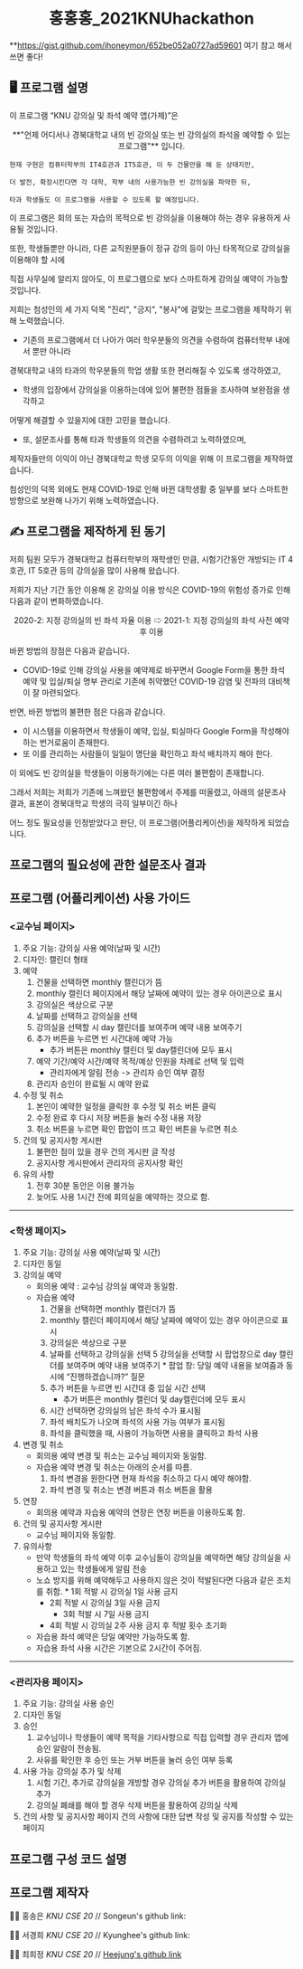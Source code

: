 <h1 align="center">홍홍홍_2021KNUhackathon</h1>


**https://gist.github.com/ihoneymon/652be052a0727ad59601 여기 참고 해서 쓰면 좋다!


## 🖥 프로그램 설명

이 프로그램 “KNU 강의실 및 좌석 예약 앱(가제)”은 

<center>**"언제 어디서나 경북대학교 내의 빈 강의실 또는 빈 강의실의 좌석을 예약할 수 있는 프로그램"** 입니다.</center> 

```
현재 구현은 컴퓨터학부의 IT4호관과 IT5호관, 이 두 건물만을 해 둔 상태지만, 

더 발전, 확장시킨다면 각 대학, 학부 내의 사용가능한 빈 강의실을 파악한 뒤, 

타과 학생들도 이 프로그램을 사용할 수 있도록 할 예정입니다. 
```
이 프로그램은 회의 또는 자습의 목적으로 빈 강의실을 이용해야 하는 경우 유용하게 사용될 것입니다. 

또한, 학생들뿐만 아니라, 다른 교직원분들이 정규 강의 등이 아닌 타목적으로 강의실을 이용해야 할 시에

직접 사무실에 알리지 않아도, 이 프로그램으로 보다 스마트하게 강의실 예약이 가능할 것입니다.

저희는 첨성인의 세 가지 덕목 "진리", "긍지", "봉사"에 걸맞는 프로그램을 제작하기 위해 노력했습니다.

* 기존의 프로그램에서 더 나아가 여러 학우분들의 의견을 수렴하여 컴퓨터학부 내에서 뿐만 아니라 

경북대학교 내의 타과의 학우분들의 학업 생활 또한 편리해질 수 있도록 생각하였고,

* 학생의 입장에서 강의실을 이용하는데에 있어 불편한 점들을 조사하여 보완점을 생각하고 

어떻게 해결할 수 있을지에 대한 고민을 했습니다.

* 또, 설문조사를 통해 타과 학생들의 의견을 수렴하려고 노력하였으며,

제작자들만의 이익이 아닌 경북대학교 학생 모두의 이익을 위해 이 프로그램을 제작하였습니다.

첨성인의 덕목 외에도 현재 COVID-19로 인해 바뀐 대학생활 중 일부를 보다 스마트한 방향으로 보완해 나가기 위해 노력하였습니다.


## ✍ 프로그램을 제작하게 된 동기

저희 팀원 모두가 경북대학교 컴퓨터학부의 재학생인 만큼, 시험기간동안 개방되는 IT 4호관, IT 5호관 등의 강의실을 많이 사용해 왔습니다. 

저희가 지난 기간 동안 이용해 온 강의실 이용 방식은 COVID-19의 위험성 증가로 인해 다음과 같이 변화하였습니다.

<center>2020-2: 지정 강의실의 빈 좌석 자율 이용  ⇨ 2021-1: 지정 강의실의 좌석 사전 예약 후 이용</center>

바뀐 방법의 장점은 다음과 같습니다.

* COVID-19로 인해 강의실 사용을 예약제로 바꾸면서 Google Form을 통한 좌석 예약 및 입실/퇴실 명부 관리로 기존에 취약했던 COVID-19 감염 및 전파의 대비책이 잘 마련되었다.

반면, 바뀐 방법의 불편한 점은 다음과 같습니다.

* 이 시스템을 이용하면서 학생들이 예약, 입실, 퇴실마다 Google Form을 작성해야 하는 번거로움이 존재한다.
* 또 이를 관리하는 사람들이 일일이 명단을 확인하고 좌석 배치까지 해야 한다.

이 외에도 빈 강의실을 학생들이 이용하기에는 다른 여러 불편함이 존재합니다. 

그래서 저희는 저희가 기존에 느껴왔던 불편함에서 주제를 떠올렸고, 아래의 설문조사 결과, 표본이 경북대학교 학생의 극히 일부이긴 하나 

어느 정도 필요성을 인정받았다고 판단, 이 프로그램(어플리케이션)을 제작하게 되었습니다.

## 프로그램의 필요성에 관한 설문조사 결과



## 프로그램 (어플리케이션) 사용 가이드


### <교수님 페이지>
1) 주요 기능: 강의실 사용 예약(날짜 및 시간)
2) 디자인: 캘린더 형태
3) 예약
	1. 건물을 선택하면 monthly 캘린더가 뜸
	2. monthly 캘린더 페이지에서 해당 날짜에 예약이 있는 경우 아이콘으로 표시
	3. 강의실은 색상으로 구분
	4. 날짜를 선택하고 강의실을 선택
	5. 강의실을 선택할 시 day 캘린더를 보여주며 예약 내용 보여주기
	6. 추가 버튼을 누르면 빈 시간대에 예약 가능 
	   * 추가 버튼은 monthly 캘린더 및 day캘린더에 모두 표시
	7. 예약 기간/예약 시간/예약 목적/예상 인원을 차례로 선택 및 입력 
	   * 관리자에게 알림 전송 -> 관리자 승인 여부 결정
	8. 관리자 승인이 완료될 시 예약 완료
4) 수정 및 취소
	1. 본인이 예약한 일정을 클릭한 후 수정 및 취소 버튼 클릭
	2. 수정 완료 후 다시 저장 버튼을 눌러 수정 내용 저장
	3. 취소 버튼을 누르면 확인 팝업이 뜨고 확인 버튼을 누르면 취소
5) 건의 및 공지사항 게시판
	1. 불편한 점이 있을 경우 건의 게시판 글 작성
	2. 공지사항 게시판에서 관리자의 공지사항 확인
6) 유의 사항
	1. 전후 30분 동안은 이용 불가능
	2. 늦어도 사용 1시간 전에 회의실을 예약하는 것으로 함.

* * * 

### <학생 페이지>
1) 주요 기능: 강의실 사용 예약(날짜 및 시간)
2) 디자인 동일
3) 강의실 예약
	* 회의용 예약 : 교수님 강의실 예약과 동일함.
	* 자습용 예약
		1. 건물을 선택하면 monthly 캘린더가 뜸
		2. monthly 캘린더 페이지에서 해당 날짜에 예약이 있는 경우 아이콘으로 표시
		3. 강의실은 색상으로 구분
		4. 날짜를 선택하고 강의실을 선택
		5 강의실을 선택할 시 팝업창으로 day 캘린더를 보여주며 예약 내용 보여주기
	    		* 팝업 창: 당일 예약 내용을 보여줌과 동시에 “진행하겠습니까?” 질문
		6. 추가 버튼을 누르면 빈 시간대 중 입실 시간 선택
	   		* 추가 버튼은 monthly 캘린더 및 day캘린더에 모두 표시
		7. 시간 선택하면 강의실의 남은 좌석 수가 표시됨
		8. 좌석 배치도가 나오며 좌석의 사용 가능 여부가 표시됨
		9. 좌석을 클릭했을 때, 사용이 가능하면 사용을 클릭하고 좌석 사용
4) 변경 및 취소
	* 회의용 예약 변경 및 취소는 교수님 페이지와 동일함.
	* 자습용 예약 변경 및 취소는 아래의 순서를 따름.
	     1. 좌석 변경을 원한다면 현재 좌석을 취소하고 다시 예약 해야함.
 	     2. 좌석 변경 및 취소는 변경 버튼과 취소 버튼을 활용
5) 연장
	* 회의용 예약과 자습용 예약의 연장은 연장 버튼을 이용하도록 함. 
6) 건의 및 공지사항 게시판
	* 교수님 페이지와 동일함.
7) 유의사항
	* 만약 학생들의 좌석 예약 이후 교수님들이 강의실을 예약하면 해당 강의실을 사용하고 
있는 학생들에게 알림 전송
	* 노쇼 방지를 위해 예약해두고 사용하지 않은 것이 적발된다면 다음과 같은 조치를 취함.
    		* 1회 적발 시 강의실 1일 사용 금지
		* 2회 적발 시 강의실 3일 사용 금지
    		* 3회 적발 시 7일 사용 금지
		* 4회 적발 시 강의실 2주 사용 금지 후 적발 횟수 초기화
	* 자습용 좌석 예약은 당일 예약만 가능하도록 함.
	* 자습용 좌석 사용 시간은 기본으로 2시간이 주어짐.

* * *

### <관리자용 페이지>
1) 주요 기능: 강의실 사용 승인
2) 디자인 동일
3) 승인
	1. 교수님이나 학생들이 예약 목적을 기타사항으로 직접 입력할 경우 관리자 앱에 
승인 알람이 전송됨.
	2. 사유를 확인한 후 승인 또는 거부 버튼을 눌러 승인 여부 등록
 4) 사용 가능 강의실 추가 및 삭제
	1. 시험 기간, 추가로 강의실을 개방할 경우 강의실 추가 버튼을 활용하여 강의실 추가
	2. 강의실 폐쇄를 해야 할 경우 삭제 버튼을 활용하여 강의실 삭제
5) 건의 사항 및 공지사항 페이지
	건의 사항에 대한 답변 작성 및 공지를 작성할 수 있는 페이지
	
## 프로그램 구성 코드 설명


## 프로그램 제작자 
🙆‍♀️ 홍송은 _KNU CSE 20_  //  Songeun's github link: 

🤸‍♀️ 서경희 _KNU CSE 20_  //  Kyunghee's github link: 

👩‍🚀 최희정 _KNU CSE 20_  //  [Heejung's github link](https://github.com/hdddhdd)
